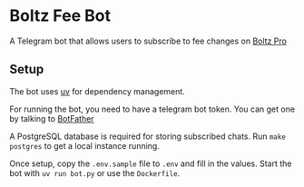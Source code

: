 # Boltz Fee Bot

A Telegram bot that allows users to subscribe to fee changes on [Boltz Pro](https://pro.boltz.exchange)

## Setup

The bot uses [uv](https://docs.astral.sh/uv/) for dependency management.

For running the bot, you need to have a telegram bot token. You can get one by talking to [BotFather](https://core.telegram.org/bots#botfather)

A PostgreSQL database is required for storing subscribed chats. Run `make postgres` to get a local instance running.

Once setup, copy the `.env.sample` file to `.env` and fill in the values. Start the bot with `uv run bot.py` or use the `Dockerfile`.

